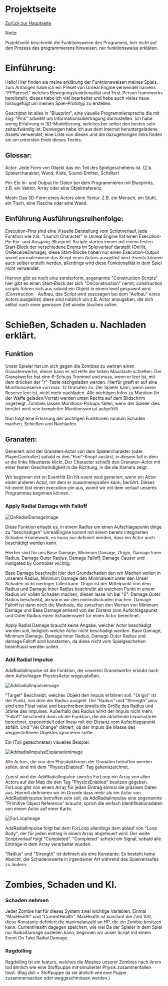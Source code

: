 # Projektseite
[Zurück zur Hauptseite](https://github.com/Felixzed/Informatikprojekt)

Notiz:

Projektseite beschreibt die Funktionsweise des Programms, hier nicht auf den Prozess des programmierens hinweisen, nur funktionsweise erklären.

# Einführung:

Hallo! Hier finden sie meine erklärung der Funktionsweisen meines Spiels, zum Anfangen habe ich ein Preset von Unreal Engine verwendet namens "FPPpreset" welches Bewegungsfunktionalität und First-Person frameworks bereitstellt, dieses habe ich viel bearbeitet und habe auch vieles neue hinzugefügt um meinen Spiel-Prototyp zu erstellen.

Gescriptet ist alles in "Blueprint", eine visuelle Programmiersprache die mit sog. "Pins" arbeitet um Informationsübertragung darzustellen. Ich habe wenig Erfahrung in 3D-Modellierung, welches bei selbst den besten sehr zeitaufwändig ist. Deswegen habe ich aus dem Internet heruntergeladene Assets verwendet, eine Liste von diesen und die dazugehörigen links finden sie am untersten Ende dieses Textes.

## Glossar:

Actor: Jede Form von Objekt das ein Teil des Spielgeschehens ist. (Z.b. Spielercharakter, Wand, Kiste, Sound-Emitter, Schalter)

Pin: Ein In- und Output für Daten bei dem Programmieren mit Blueprints, z.B. ein Vektor, Array oder eine Objektreferenz.

Mesh: Das 3D-Form eines Actors ohne Textur. Z.B. ein Mensch, ein Stuhl, ein Tisch, eine Flasche oder eine Wand.
## Einführung Ausführungsreihenfolge:

Execution-Pins sind eine Visuelle Darstellung vom Scriptverlauf, jede Funktion wie z.B. "Launch Character" in Unreal Engine hat einen Execution-Pin Ein- und Ausgang. Blueprint-Scripte starten immer mit einem festen Start-Block der verschiedene Events im Spielverlauf darstellt (OnHit, OnReceiveDamage), diese Start-Blöcke haben nur einen Execution-Output womit normalerweise das Script eines Actors ausgelöst wird. Events können auch selber erstellt werden, allerdings wird diese Funktionalität in dem Spiel nicht verwendet.

Hiervon gibt es noch eine sonderform, sogenannte "Construction Scripts" hier gibt es einen Start-Block der sich "OnConstruction" nennt, construction scripts führen sich aus sobald ein Objekt in einem level gespawnt wird (Construction - Aufbau, das Script wird sozusagen bei dem "Aufbau" eines Actors ausgelöst) diese sind nützlich um z.B. Actor anzugeben, die sich selbst nach einer gewissen Zeit wieder löschen sollen.

# Schießen, Schaden u. Nachladen erklärt.

## Funktion
Unser Spieler hat um sich gegen die Zombies zu wehren einen Granatenwerfer, dieser kann er mit Hilfe der linken Maustaste schießen.
Der Granatwerfer hat eine 6-Schuss Trommel und muss, wenn er leer ist, mit dem drücken der "r"-Taste nachgeladen werden. Hierfür greift er auf eine Munitionsreserve von max. 12 Granaten zu. Der Spieler kann, wenn seine Reserve leer ist, nicht mehr nachladen. Alle wichtigen Infos zu Munition (In der Waffe geladen/Vorrat) werden unten Rechts auf dem Bildschirm angezeigt.
Zombies lassen Munitions-Pickups fallen, wenn der Spieler dies berührt wird sein kompletter Munitionsvorrat aufgefüllt.

Nun folgt eine Erklärung der wichtigen Funktionen rundum Schaden machen, Schießen und Nachladen.
## Granaten:

Generiert wird der Granaten-Actor von dem Spielercharakter (oder PlayerController) sobald er den "Fire"-Knopf auslöst, in diesem fall in dem er die linke Maustaste klickt. Der Character schießt den Granaten-Actor mit einer festen Geschwindigkeit in die Richtung, in die die Kamera zeigt.

Wir beginnen mit on EventHit
Ein hit-event wird generiert, wenn ein Actor einen anderen Actor, mit dem er zusammenprallen kann, berührt.
Dieses hit-event löst einen execution-pin aus, womit wir mit dem verlauf unseres Programmes beginnen können.

### Apply Radial Damage with Falloff

![DoRadialDamageImage](.images/UnrealEngineApplyRadialDamageWithFalloff.PNG)

Diese Funktion erlaubt es, in einem Radius um einen Aufschlagspunkt dinge zu "beschädigen"
UnrealEngine kommt mit einem bereits integrierten Schaden-Framework, es muss nur definiert werden, dass ein Actor auch beschädigt werden kann. 

Hierbei sind für uns Base Damage, Minimum Damage, Origin, Damage Inner Radius, Damage Outer Radius, Damage Falloff, Damage Causer und Instigated by Controller wichtig.

Base Damage beschreibt hier den Grundschaden den wir Machen wollen in unserem Radius, Minimum Damage den Minimalwert unter den Unser Schaden nicht niedriger fallen kann. Origin ist der Mittelpunkt von dem Radius und Damage Inner Radius beschreibt ab welchem Punkt in einem Radius wir vollen Schaden machen, diesen lasse ich bei "0". Damage Outer Radius beschreibt, ab wann wir den minimalschaden machen. Damage Falloff ist dann noch die Methode, die zwischen den Werten von Minimum Damage und Base Damage anhand von der Distanz zum Aufschlagspunkt und Outer Radius einen Schadenswert für einen Actor berechnet.

Apply Radial Damage braucht keine Angabe, welcher Actor beschädigt werden soll, lediglich welche Actor nicht beschädigt werden. 
Base Damage, Minimum Damage, Damage Inner Radius, Damage Outer Radius und damage Falloff sind konstanten, da diese nicht vom Spielgeschehen beeinflusst werden sollen. 
### Add Radial Impulse

AddRadialImpulse ist die Funktion, die unserem Granatwerfer erlaubt nach dem Aufschlagen PhysicsActor wegzustoßen.

![AddradialImpulseImage](.images/UnrealEngineAddRadialImpulse.PNG)

"Target" Beschreibt, welches Objekt den Impuls erfahren soll.
"Origin" ist der Punkt, von dem der Radius ausgeht.
Die "Radius" und "Strength" pins sind eine Float value und beschreiben jeweils die Größe des Radius und Stärke des Impulses. Außerhalb des Radius wirkt der Impuls nicht mehr. "Falloff" beschreibt dann ob die Funktion, die die abfallende Impulsstärke berechnet, exponentiell oder linear mit der Distanz vom Aufschlagspunkt abfällt. Und "Vel Change" diktiert, ob der Impuls die Masse des weggestoßenen Objektes ignorieren sollte.

Ein (Toll gezeichnetes) visuelles Beispiel:

![AddradialImpulseExplanationImage](.images/AddRadialImpulseExplanation.png)

Alle Actors, die von den Physikaktionen der Granaten betroffen werden sollen, sind mit dem "PhysicsEnabled"-Tag gekennzeichnet. 

Zuerst wird der AddRadialImpulse zwecks ForLoop ein Array von allen Actors auf der Map die den Tag "PhysicsEnabled" besitzen gegeben.
ForLoop gibt von einem Array für jeden Eintrag einmal die präzisen Daten aus. Hiermit definieren wir im Grunde dass mehr als ein Actor von AddRadialImpulse betroffen sein soll, da AddRadialImpulse eine sogenannte "Primitive Object Reference" braucht, sprich die einfach Identifikationsdaten von einem Actor auf einer Karte.

![ForLoopImage](.images/UnrealEngineForLoop.PNG)

AddRadialImpulse folgt bei dem ForLoop allerdings dem ablauf von "Loop Body", der für jeden eintrag in einem Array abgefeuert wird. Der weite Scriptverlauf folgt "Completed". "Completed" schickt ein Signal, sobald alle Einträge in dem Array verarbeitet wurden. 

"Radius" und "Strength" ist definiert als eine Konstante. Es besteht keine Absicht, die Schadenswerte in irgendeiner Art während des Spielverlaufes zu ändern.

# Zombies, Schaden und KI.

### Schaden nehmen
Jeder Zombie hat für dieses System zwei wichtige Variablen. Einmal "MaxHealth" und "CurrentHealth".
MaxHealth ist konstant die Zahl 100, diese Konstante definiert die maximalanzahl an HP, die ein Zombie besitzen kann. CurrentHealth dagegen speichert, wie viel
Da der Spieler in dem Spiel nur RadialDamage austeilen kann, beginnen wir unser Script mit einem Event On Take Radial Damage.


### Ragdolling

Ragdolling ist ein feature, welches die Meshes unserer Zombies nach ihrem tod ähnlich wie eine Stoffpuppe mit simulierter Physik zusammenfallen lässt. (Rag doll = Stoffpuppe da sie ähnlich wie eine Puppe zusammensacken oder weggeschmissen werden.)

